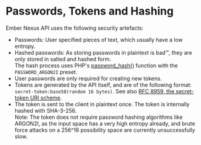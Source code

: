 # Passwords, Tokens and Hashing

Ember Nexus API uses the following security artefacts:

- Passwords: User specified pieces of text, which usually have a low entropy.
- Hashed passwords: As storing passwords in plaintext is bad™, they are only stored in salted and hashed form.  
  The hash process uses PHP's [password_hash()](https://www.php.net/manual/en/function.password-hash.php) function with
  the `PASSWORD_ARGON2I` preset.
- User passwords are only required for creating new tokens.
- Tokens are generated by the API itself, and are of the following format:
  `secret-token:base58(random 16 bytes)`. See also [RFC 8959, the secret-token URI scheme](https://www.rfc-editor.org/rfc/rfc8959.html).
- The token is sent to the client in plaintext once. The token is internally hashed with SHA-3-256.  
  Note: The token does not require password hashing algorithms like ARGON2I, as the input space has a very high
  entropy already, and brute force attacks on a 256^16 possibility space are currently unsuccessfully slow.
